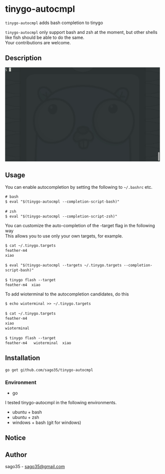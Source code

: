 # tinygo-autocmpl

`tinygo-autocmpl` adds bash completion to tinygo  

`tinygo-autocmpl` only support bash and zsh at the moment, but other shells like fish should be able to do the same.  
Your contributions are welcome.  

## Description

![tinygo-autocmpl](tinygo-autocmpl.gif)

## Usage

You can enable autocompletion by setting the following to `~/.bashrc` etc.  

```
# bash
$ eval "$(tinygo-autocmpl --completion-script-bash)"

# zsh
$ eval "$(tinygo-autocmpl --completion-script-zsh)"
```

You can customize the auto-completion of the -target flag in the following way  
This allows you to use only your own targets, for example.  

```
$ cat ~/.tinygo.targets 
feather-m4
xiao

$ eval "$(tinygo-autocmpl --targets ~/.tinygo.targets --completion-script-bash)"

$ tinygo flash --target 
feather-m4  xiao        
```

To add wioterminal to the autocompletion candidates, do this

```
$ echo wioterminal >> ~/.tinygo.targets 

$ cat ~/.tinygo.targets
feather-m4
xiao
wioterminal

$ tinygo flash --target 
feather-m4   wioterminal  xiao         
```

## Installation

```
go get github.com/sago35/tinygo-autocmpl
```

### Environment

* go

I tested tinygo-autocmpl in the following environments.

* ubuntu + bash
* ubuntu + zsh
* windows + bash (git for windows)

## Notice

## Author

sago35 - <sago35@gmail.com>
